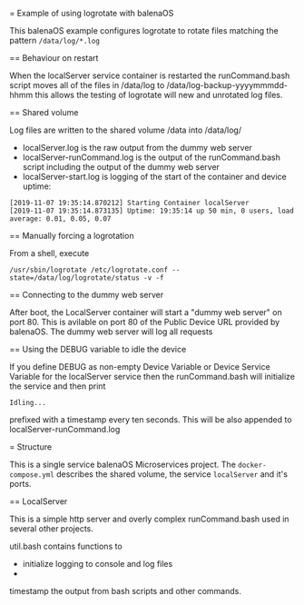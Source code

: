 = Example of using logrotate with balenaOS

This balenaOS example configures logrotate to rotate files matching the pattern 
`/data/log/*.log`

== Behaviour on restart

When the localServer service container is restarted the runCommand.bash script moves all of the files in /data/log to /data/log-backup-yyyymmmdd-hhmm this allows the testing of logrotate will new and unrotated log files. 

== Shared volume

Log files are written to the shared volume /data into /data/log/

- localServer.log is the raw output from the dummy web server
- localServer-runCommand.log is the output of the runCommand.bash script including the output of the dummy web server
- localServer-start.log is logging of the start of the container and device uptime:

```
[2019-11-07 19:35:14.870212] Starting Container localServer
[2019-11-07 19:35:14.873135] Uptime: 19:35:14 up 50 min, 0 users, load average: 0.01, 0.05, 0.07
```

== Manually forcing a logrotation

From a shell, execute

```
/usr/sbin/logrotate /etc/logrotate.conf --state=/data/log/logrotate/status -v -f
```

== Connecting to the dummy web server

After boot, the LocalServer container will start a "dummy web server" on port 80. This is
avilable on port 80 of the Public Device URL provided by balenaOS. The dummy web server will 
log all requests

== Using the DEBUG variable to idle the device

If you define DEBUG as non-empty Device Variable or Device Service Variable for the 
localServer service then the runCommand.bash will initialize the service and then print 

```
Idling...
```

prefixed with a timestamp every ten seconds. This will be also appended to 
localServer-runCommand.log 

= Structure

This is a single service balenaOS Microservices project. The `docker-compose.yml` describes the shared volume, the service `localServer` and it's ports.

== LocalServer

This is a simple http server and overly complex runCommand.bash used in several other
projects. 

util.bash contains functions to 
- initialize logging to console and log files
- 
timestamp the output from bash scripts and other commands. 
